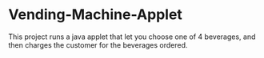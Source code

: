 # Vending-Machine-Applet
This project runs a java applet that let you choose one of 4 beverages, and then charges the customer for the beverages ordered.
